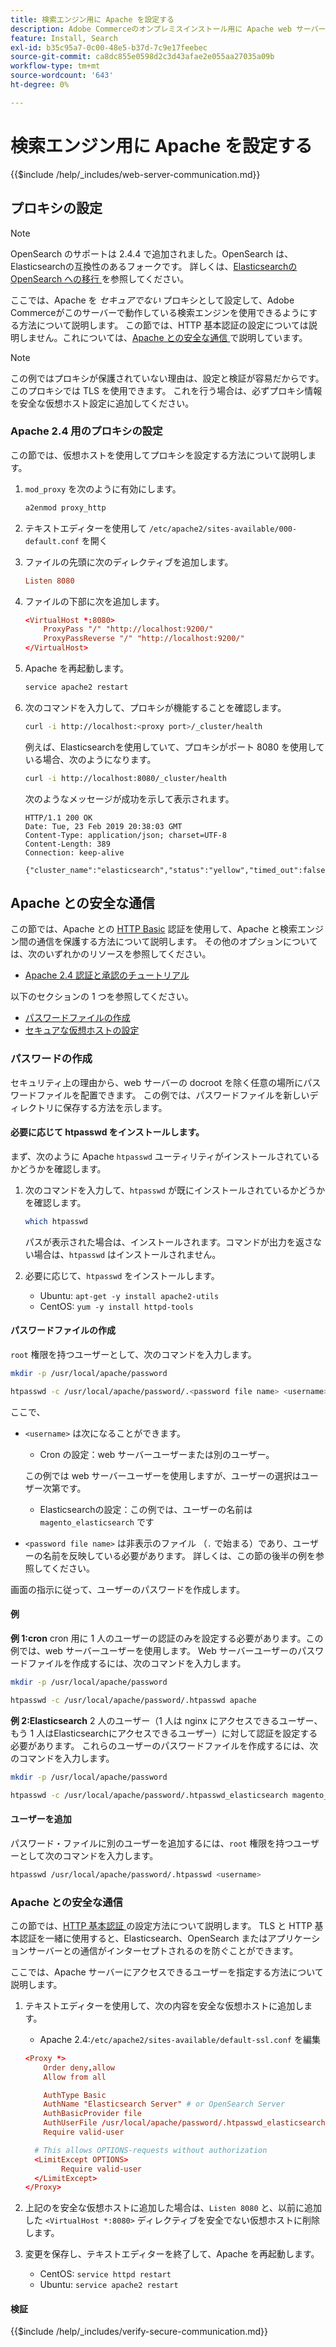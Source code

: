 ```yaml
---
title: 検索エンジン用に Apache を設定する
description: Adobe Commerceのオンプレミスインストール用に Apache web サーバーで検索エンジンを設定するには、次の手順に従います。
feature: Install, Search
exl-id: b35c95a7-0c00-48e5-b37d-7c9e17feebec
source-git-commit: ca8dc855e0598d2c3d43afae2e055aa27035a09b
workflow-type: tm+mt
source-wordcount: '643'
ht-degree: 0%

---
```


# 検索エンジン用に Apache を設定する

{{$include /help/_includes/web-server-communication.md}}

## プロキシの設定

>[!NOTE]
>
>OpenSearch のサポートは 2.4.4 で追加されました。OpenSearch は、Elasticsearchの互換性のあるフォークです。 詳しくは、[Elasticsearchの OpenSearch への移行 ](../../../upgrade/prepare/opensearch-migration.md) を参照してください。

ここでは、Apache を *セキュアでない* プロキシとして設定して、Adobe Commerceがこのサーバーで動作している検索エンジンを使用できるようにする方法について説明します。 この節では、HTTP 基本認証の設定については説明しません。これについては、[Apache との安全な通信 ](#secure-communication-with-apache) で説明しています。

>[!NOTE]
>
>この例ではプロキシが保護されていない理由は、設定と検証が容易だからです。 このプロキシでは TLS を使用できます。 これを行う場合は、必ずプロキシ情報を安全な仮想ホスト設定に追加してください。

### Apache 2.4 用のプロキシの設定

この節では、仮想ホストを使用してプロキシを設定する方法について説明します。

1. `mod_proxy` を次のように有効にします。

   ```bash
   a2enmod proxy_http
   ```

1. テキストエディターを使用して `/etc/apache2/sites-available/000-default.conf` を開く
1. ファイルの先頭に次のディレクティブを追加します。

   ```conf
   Listen 8080
   ```

1. ファイルの下部に次を追加します。

   ```conf
   <VirtualHost *:8080>
       ProxyPass "/" "http://localhost:9200/"
       ProxyPassReverse "/" "http://localhost:9200/"
   </VirtualHost>
   ```

1. Apache を再起動します。

   ```bash
   service apache2 restart
   ```

1. 次のコマンドを入力して、プロキシが機能することを確認します。

   ```bash
   curl -i http://localhost:<proxy port>/_cluster/health
   ```

   例えば、Elasticsearchを使用していて、プロキシがポート 8080 を使用している場合、次のようになります。

   ```bash
   curl -i http://localhost:8080/_cluster/health
   ```

   次のようなメッセージが成功を示して表示されます。

   ```
   HTTP/1.1 200 OK
   Date: Tue, 23 Feb 2019 20:38:03 GMT
   Content-Type: application/json; charset=UTF-8
   Content-Length: 389
   Connection: keep-alive
   
   {"cluster_name":"elasticsearch","status":"yellow","timed_out":false,"number_of_nodes":1,"number_of_data_nodes":1,"active_primary_shards":5,"active_shards":5,"relocating_shards":0,"initializing_shards":0,"unassigned_shards":5,"delayed_unassigned_shards":0,"number_of_pending_tasks":0,"number_of_in_flight_fetch":0,"task_max_waiting_in_queue_millis":0,"active_shards_percent_as_number":50.0}
   ```

## Apache との安全な通信

この節では、Apache との [HTTP Basic](https://datatracker.ietf.org/doc/html/rfc2617) 認証を使用して、Apache と検索エンジン間の通信を保護する方法について説明します。 その他のオプションについては、次のいずれかのリソースを参照してください。

* [Apache 2.4 認証と承認のチュートリアル ](https://httpd.apache.org/docs/2.4/howto/auth.html)

以下のセクションの 1 つを参照してください。

* [パスワードファイルの作成](#create-a-password)
* [セキュアな仮想ホストの設定](#secure-communication-with-apache)

### パスワードの作成

セキュリティ上の理由から、web サーバーの docroot を除く任意の場所にパスワードファイルを配置できます。 この例では、パスワードファイルを新しいディレクトリに保存する方法を示します。

#### 必要に応じて htpasswd をインストールします。

まず、次のように Apache `htpasswd` ユーティリティがインストールされているかどうかを確認します。

1. 次のコマンドを入力して、`htpasswd` が既にインストールされているかどうかを確認します。

   ```bash
   which htpasswd
   ```

   パスが表示された場合は、インストールされます。コマンドが出力を返さない場合は、`htpasswd` はインストールされません。

1. 必要に応じて、`htpasswd` をインストールします。

   * Ubuntu: `apt-get -y install apache2-utils`
   * CentOS: `yum -y install httpd-tools`

#### パスワードファイルの作成

`root` 権限を持つユーザーとして、次のコマンドを入力します。

```bash
mkdir -p /usr/local/apache/password
```

```bash
htpasswd -c /usr/local/apache/password/.<password file name> <username>
```

ここで、

* `<username>` は次になることができます。

   * Cron の設定：web サーバーユーザーまたは別のユーザー。

  この例では web サーバーユーザーを使用しますが、ユーザーの選択はユーザー次第です。

   * Elasticsearchの設定：この例では、ユーザーの名前は `magento_elasticsearch` です

* `<password file name>` は非表示のファイル （`.` で始まる）であり、ユーザーの名前を反映している必要があります。 詳しくは、この節の後半の例を参照してください。

画面の指示に従って、ユーザーのパスワードを作成します。

#### 例

**例 1:cron**
cron 用に 1 人のユーザーの認証のみを設定する必要があります。この例では、web サーバーユーザーを使用します。 Web サーバーユーザーのパスワードファイルを作成するには、次のコマンドを入力します。

```bash
mkdir -p /usr/local/apache/password
```

```bash
htpasswd -c /usr/local/apache/password/.htpasswd apache
```

**例 2:Elasticsearch**
2 人のユーザー（1 人は nginx にアクセスできるユーザー、もう 1 人はElasticsearchにアクセスできるユーザー）に対して認証を設定する必要があります。 これらのユーザーのパスワードファイルを作成するには、次のコマンドを入力します。

```bash
mkdir -p /usr/local/apache/password
```

```bash
htpasswd -c /usr/local/apache/password/.htpasswd_elasticsearch magento_elasticsearch
```

#### ユーザーを追加

パスワード・ファイルに別のユーザーを追加するには、`root` 権限を持つユーザーとして次のコマンドを入力します。

```bash
htpasswd /usr/local/apache/password/.htpasswd <username>
```

### Apache との安全な通信

この節では、[HTTP 基本認証 ](https://httpd.apache.org/docs/2.2/howto/auth.html) の設定方法について説明します。 TLS と HTTP 基本認証を一緒に使用すると、Elasticsearch、OpenSearch またはアプリケーションサーバーとの通信がインターセプトされるのを防ぐことができます。

ここでは、Apache サーバーにアクセスできるユーザーを指定する方法について説明します。

1. テキストエディターを使用して、次の内容を安全な仮想ホストに追加します。

   * Apache 2.4:`/etc/apache2/sites-available/default-ssl.conf` を編集

   ```conf
   <Proxy *>
       Order deny,allow
       Allow from all
   
       AuthType Basic
       AuthName "Elasticsearch Server" # or OpenSearch Server
       AuthBasicProvider file
       AuthUserFile /usr/local/apache/password/.htpasswd_elasticsearch
       Require valid-user
   
     # This allows OPTIONS-requests without authorization
     <LimitExcept OPTIONS>
           Require valid-user
     </LimitExcept>
   </Proxy>
   ```

1. 上記のを安全な仮想ホストに追加した場合は、`Listen 8080` と、以前に追加した `<VirtualHost *:8080>` ディレクティブを安全でない仮想ホストに削除します。

1. 変更を保存し、テキストエディターを終了して、Apache を再起動します。

   * CentOS: `service httpd restart`
   * Ubuntu: `service apache2 restart`

#### 検証

{{$include /help/_includes/verify-secure-communication.md}}
